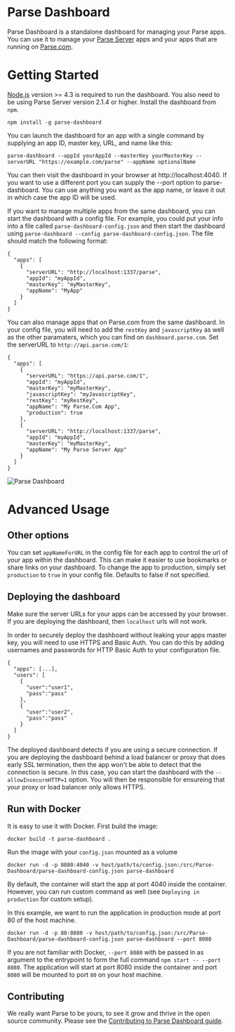 # Parse Dashboard

Parse Dashboard is a standalone dashboard for managing your Parse apps. You can use it to manage your [Parse Server](https://github.com/ParsePlatform/parse-server) apps and your apps that are running on [Parse.com](https://Parse.com).

# Getting Started

[Node.js](https://nodejs.org) version >= 4.3 is required to run the dashboard. You also need to be using Parse Server version 2.1.4 or higher. Install the dashboard from `npm`.

```
npm install -g parse-dashboard
```

You can launch the dashboard for an app with a single command by supplying an app ID, master key, URL, and name like this:

```
parse-dashboard --appId yourAppId --masterKey yourMasterKey --serverURL "https://example.com/parse" --appName optionalName
```

You can then visit the dashboard in your browser at http://localhost:4040. If you want to use a different port you can supply the --port option to parse-dashboard. You can use anything you want as the app name, or leave it out in which case the app ID will be used.

If you want to manage multiple apps from the same dashboard, you can start the dashboard with a config file. For example, you could put your info into a file called `parse-dashboard-config.json` and then start the dashboard using `parse-dashboard --config parse-dashboard-config.json`. The file should match the following format:

```
{
  "apps": [
    {
      "serverURL": "http://localhost:1337/parse",
      "appId": "myAppId",
      "masterKey": "myMasterKey",
      "appName": "MyApp"
    }
  ]
}
```

You can also manage apps that on Parse.com from the same dashboard. In your config file, you will need to add the `restKey` and `javascriptKey` as well as the other paramaters, which you can find on `dashboard.parse.com`. Set the serverURL to `http://api.parse.com/1`:

```
{
  "apps": [
    {
      "serverURL": "https://api.parse.com/1",
      "appId": "myAppId",
      "masterKey": "myMasterKey",
      "javascriptKey": "myJavascriptKey",
      "restKey": "myRestKey",
      "appName": "My Parse.Com App",
      "production": true
    },
    {
      "serverURL": "http://localhost:1337/parse",
      "appId": "myAppId",
      "masterKey": "myMasterKey",
      "appName": "My Parse Server App"
    }
  ]
}
```

![Parse Dashboard](.github/dash-shot.png)

# Advanced Usage

## Other options

You can set `appNameForURL` in the config file for each app to control the url of your app within the dashboard. This can make it easier to use bookmarks or share links on your dashboard. To change the app to production, simply set `production` to `true` in your config file. Defaults to false if not specified.

## Deploying the dashboard

Make sure the server URLs for your apps can be accessed by your browser. If you are deploying the dashboard, then `localhost` urls will not work.

In order to securely deploy the dashboard without leaking your apps master key, you will need to use HTTPS and Basic Auth. You can do this by adding usernames and passwords for HTTP Basic Auth to your configuration file.
```
{
  "apps": [...],
  "users": [
    {
      "user":"user1",
      "pass":"pass"
    },
    {
      "user":"user2",
      "pass":"pass"
    }
  ]
}
```

The deployed dashboard detects if you are using a secure connection. If you are deploying the dashboard behind a load balancer or proxy that does early SSL termination, then the app won't be able to detect that the connection is secure. In this case, you can start the dashboard with the `--allowInsecureHTTP=1` option. You will then be responsible for ensureing that your proxy or load balancer only allows HTTPS.

## Run with Docker

It is easy to use it with Docker. First build the image:

```
docker build -t parse-dashboard .
```

Run the image with your ``config.json`` mounted as a volume

```
docker run -d -p 8080:4040 -v host/path/to/config.json:/src/Parse-Dashboard/parse-dashboard-config.json parse-dashboard
```

By default, the container will start the app at port 4040 inside the container. However, you can run custom command as well (see ``Deploying in production`` for custom setup).

In this example, we want to run the application in production mode at port 80 of the host machine.

```
docker run -d -p 80:8080 -v host/path/to/config.json:/src/Parse-Dashboard/parse-dashboard-config.json parse-dashboard --port 8080
```

If you are not familiar with Docker, ``--port 8080`` with be passed in as argument to the entrypoint to form the full command ``npm start -- --port 8080``. The application will start at port 8080 inside the container and port ``8080`` will be mounted to port ``80`` on your host machine.

## Contributing

We really want Parse to be yours, to see it grow and thrive in the open source community. Please see the [Contributing to Parse Dashboard guide](CONTRIBUTING.md).
